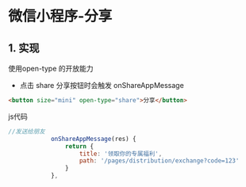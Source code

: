 # 微信小程序-分享

## 1. 实现

使用open-type 的开放能力

- 点击 share 分享按钮时会触发 onShareAppMessage

```html
<button size="mini" open-type="share">分享</button>
```

js代码

```js
//发送给朋友
			onShareAppMessage(res) {
				return {
					title: '领取你的专属福利',
					path: '/pages/distribution/exchange?code=123'
				}
			},
```
